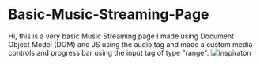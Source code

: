 # Basic-Music-Streaming-Page
Hi, this is a very basic Music Streaming page I made using Document Object Model (DOM) and JS using the audio tag and made a custom media controls and progress bar using the input tag of type "range". 
![inspiraton](https://github.com/user-attachments/assets/482efd88-d1c6-43b0-96c5-b19b32dfe4e4)
